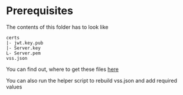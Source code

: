 <!---
  Copyright (c) 2021 Robert Bosch GmbH

  This Source Code Form is subject to the terms of the Mozilla Public
  License, v. 2.0. If a copy of the MPL was not distributed with this
  file, You can obtain one at https://mozilla.org/MPL/2.0/.

  SPDX-License-Identifier: MPL-2.0
-->

# Prerequisites

The contents of this folder has to look like

```code
certs
|- jwt.key.pub
|- Server.key
L- Server.pem
vss.json
```

You can find out, where to get these files [here](https://github.com/GENIVI/iot-event-analytics/docker/kuksa.val2iotea/README.md)

You can also run the helper script to rebuild vss.json and add required values
